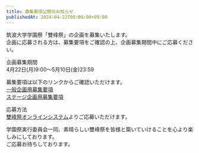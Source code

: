 ```yaml
---
title: 募集要項公開のお知らせ
publishedAt: 2024-04-22T09:00:00+09:00
---
```


筑波大学学園祭「雙峰祭」の企画を募集いたします。  
企画に応募される方は、募集要項をご確認の上、企画募集期間中にご応募ください。

企画募集期間  
4月22日(月)9:00〜5月10日(金)23:59

募集要項は以下のリンクからご確認いただけます。  
[一般企画用募集要項](https://r2-2024.sohosai.com/20240422-general-application-guidelines.pdf)  
[ステージ企画用募集要項](https://r2-2024.sohosai.com/20240422-stage-application-guidelines.pdf)

応募方法  
[雙峰祭オンラインシステム](https://entry.sohosai.com/)よりご応募いただけます。

学園祭実行委員会一同、素晴らしい雙峰祭を皆様と築いていけることを心より楽しみにしております。  
ご応募お待ちしております。
